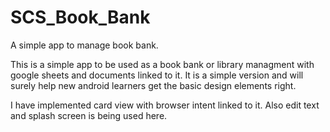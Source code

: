 # SCS_Book_Bank
A simple app to manage book bank.

This is a simple app to be used as a book bank or library managment with google sheets and documents linked to it. It is a simple version and will surely help new android learners get the basic design elements right.

I have implemented card view with browser intent linked to it. Also edit text and splash screen is being used here.
